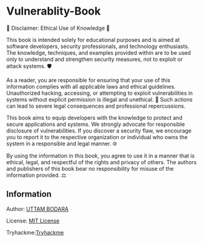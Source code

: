 # Vulnerablity-Book
📜 Disclaimer: Ethical Use of Knowledge 📜

This book is intended solely for educational purposes and is aimed at software developers, security professionals, and technology enthusiasts. The knowledge, techniques, and examples provided within are to be used only to understand and strengthen security measures, not to exploit or attack systems. 🛡️

As a reader, you are responsible for ensuring that your use of this information complies with all applicable laws and ethical guidelines. Unauthorized hacking, accessing, or attempting to exploit vulnerabilities in systems without explicit permission is illegal and unethical. 🚫 Such actions can lead to severe legal consequences and professional repercussions.

This book aims to equip developers with the knowledge to protect and secure applications and systems. We strongly advocate for responsible disclosure of vulnerabilities. If you discover a security flaw, we encourage you to report it to the respective organization or individual who owns the system in a responsible and legal manner. 🌐

By using the information in this book, you agree to use it in a manner that is ethical, legal, and respectful of the rights and privacy of others. The authors and publishers of this book bear no responsibility for misuse of the information provided. ⚖️

Information
------------------

Author: [UTTAM BODARA](https://buymeacoffee.com/uttambodara)

License: [MIT License](https://opensource.org/licenses/MIT)

Tryhackme:[Tryhackme](https://tryhackme.com/p/utam)
